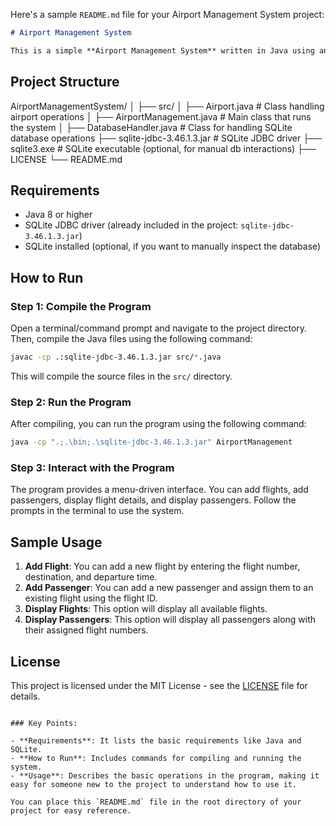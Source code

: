 Here's a sample `README.md` file for your Airport Management System project:

```markdown
# Airport Management System

This is a simple **Airport Management System** written in Java using an SQLite database. The system allows you to manage flight details and passenger information.


```

## Project Structure

AirportManagementSystem/
│
├── src/
│   ├── Airport.java                # Class handling airport operations
│   ├── AirportManagement.java       # Main class that runs the system
│   ├── DatabaseHandler.java         # Class for handling SQLite database operations
├── sqlite-jdbc-3.46.1.3.jar         # SQLite JDBC driver
├── sqlite3.exe                      # SQLite executable (optional, for manual db interactions)
├── LICENSE
└── README.md

## Requirements

- Java 8 or higher
- SQLite JDBC driver (already included in the project: `sqlite-jdbc-3.46.1.3.jar`)
- SQLite installed (optional, if you want to manually inspect the database)

## How to Run

### Step 1: Compile the Program

Open a terminal/command prompt and navigate to the project directory. Then, compile the Java files using the following command:

```bash
javac -cp .:sqlite-jdbc-3.46.1.3.jar src/*.java
```

This will compile the source files in the `src/` directory.

### Step 2: Run the Program

After compiling, you can run the program using the following command:

```bash
java -cp ".;.\bin;.\sqlite-jdbc-3.46.1.3.jar" AirportManagement
```

### Step 3: Interact with the Program

The program provides a menu-driven interface. You can add flights, add passengers, display flight details, and display passengers. Follow the prompts in the terminal to use the system.

## Sample Usage

1. **Add Flight**: You can add a new flight by entering the flight number, destination, and departure time.
2. **Add Passenger**: You can add a new passenger and assign them to an existing flight using the flight ID.
3. **Display Flights**: This option will display all available flights.
4. **Display Passengers**: This option will display all passengers along with their assigned flight numbers.

## License

This project is licensed under the MIT License - see the [LICENSE](LICENSE) file for details.

```

### Key Points:

- **Requirements**: It lists the basic requirements like Java and SQLite.
- **How to Run**: Includes commands for compiling and running the system.
- **Usage**: Describes the basic operations in the program, making it easy for someone new to the project to understand how to use it.

You can place this `README.md` file in the root directory of your project for easy reference.
```
